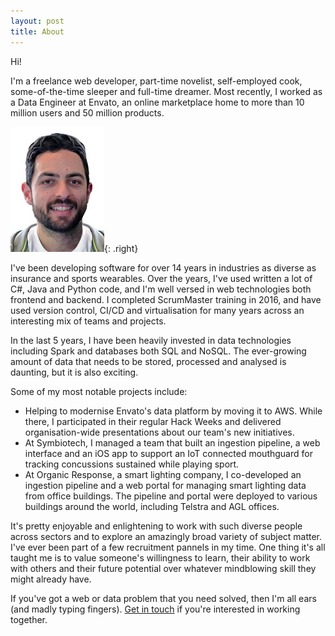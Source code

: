 ```yaml
---
layout: post
title: About
---
```


Hi!

I'm a freelance web developer, part-time novelist, self-employed cook, some-of-the-time sleeper and full-time dreamer. Most recently, I worked as a Data Engineer at Envato, an online marketplace home to more than 10 million users and 50 million products.

![Me](/assets/img/me.jpg){: .right}

I've been developing software for over 14 years in industries as diverse as insurance and sports wearables. Over the years, I've used written a lot of C#, Java and Python code, and I'm well versed in web technologies both frontend and backend. I completed ScrumMaster training in 2016, and have used version control, CI/CD and virtualisation for many years across an interesting mix of teams and projects.

In the last 5 years, I have been heavily invested in data technologies including Spark and databases both SQL and NoSQL. The ever-growing amount of data that needs to be stored, processed and analysed is daunting, but it is also exciting.

Some of my most notable projects include:
* Helping to modernise Envato's data platform by moving it to AWS. While there, I participated in their regular Hack Weeks and delivered organisation-wide presentations about our team's new initiatives.
* At Symbiotech, I managed a team that built an ingestion pipeline, a web interface and an iOS app to support an IoT connected mouthguard for tracking concussions sustained while playing sport.
* At Organic Response, a smart lighting company, I co-developed an ingestion pipeline and a web portal for managing smart lighting data from office buildings. The pipeline and portal were deployed to various buildings around the world, including Telstra and AGL offices.

It's pretty enjoyable and enlightening to work with such diverse people across sectors and to explore an amazingly broad variety of subject matter. I've ever been part of a few recruitment pannels in my time. One thing it's all taught me is to value someone's willingness to learn, their ability to work with others and their future potential over whatever mindblowing skill they might already have.

If you've got a web or data problem that you need solved, then I'm all ears (and madly typing fingers). <a href="/contact">Get in touch</a> if you're interested in working together.
